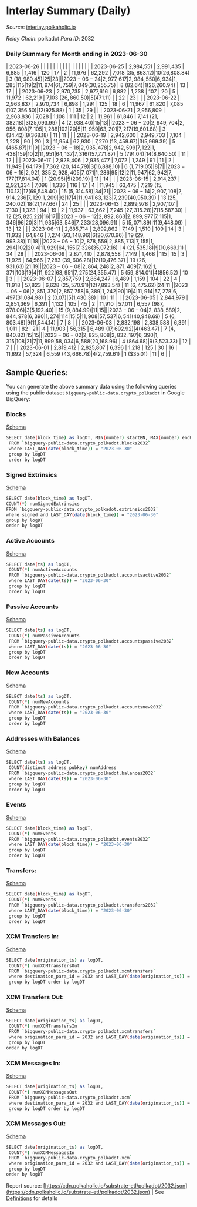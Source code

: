 # Interlay Summary (Daily)

_Source_: [interlay.polkaholic.io](https://interlay.polkaholic.io)

*Relay Chain*: polkadot
*Para ID*: 2032



### Daily Summary for Month ending in 2023-06-30


| 2023-06-26 |  |  |  |  |  |  |  |  |  |   |   |   |  |  |  |
| 2023-06-25 | 2,984,551 | 2,991,435 | 6,885 | 1,416 | 120 | 17 | 2 | 11,976 | 62,292 | 7,018 ($35,863.12) | 10 ($26,808.84) | 3 ($18,980.45) | 25 | 23 |  |
| 2023-06-24 | 2,977,617 | 2,984,550 | 6,934 | 1,285 | 115 | 19 | 2 | 11,974 | 61,759 | 7,049 ($30,255.75) | 8 ($82.64) | 1 ($26,260.94) | 13 | 17 |  |
| 2023-06-23 | 2,970,735 | 2,977,616 | 6,882 | 1,238 | 107 | 20 | 5 | 11,972 | 62,219 | 7,103 ($26,860.50) | 5 ($471.11) |   | 22 | 23 |  |
| 2023-06-22 | 2,963,837 | 2,970,734 | 6,898 | 1,291 | 125 | 18 | 6 | 11,967 | 61,820 | 7,085 ($107,356.50) | 12 ($925.88) | 1  | 35 | 29 |  |
| 2023-06-21 | 2,956,809 | 2,963,836 | 7,028 | 1,108 | 111 | 12 | 2 | 11,961 | 61,846 | 7,141 ($21,382.18) | 3 ($25,093.99) | 4 ($2,938.40) | 15 | 13 |  |
| 2023-06-20 | 2,949,704 | 2,956,808 | 7,105 | 1,288 | 102 | 20 | 5 | 11,959 | 63,201 | 7,217 ($19,601.68) | 3 ($34.42) | 8 ($368.18) | 11 | 11 |  |
| 2023-06-19 | 2,942,600 | 2,949,703 | 7,104 | 1,228 | 90 | 20 | 3 | 11,954 | 62,930 | 7,270 ($13,459.67) | 3 ($5,969.39) | 5 ($465.87) | 11 | 9 |  |
| 2023-06-18 | 2,935,478 | 2,942,599 | 7,122 | 1,438 | 159 | 10 | 2 | 11,951 | 64,137 | 7,316 ($157,771.87) | 5 ($791.04) | 14 ($8,640.50) | 11 | 12 |  |
| 2023-06-17 | 2,928,406 | 2,935,477 | 7,072 | 1,249 | 91 | 11 | 2 | 11,949 | 64,179 | 7,362 ($20,144.79) | 3 ($16,888.10) | 6 ($1,719.05) | 8 | 7 |  |
| 2023-06-16 | 2,921,335 | 2,928,405 | 7,071 | 1,286 | 95 | 12 | 2 | 11,947 | 62,942 | 7,177 ($17,814.04) | 1 ($20.95) | 5 ($209.19) | 11 | 14 |  |
| 2023-06-15 | 2,914,237 | 2,921,334 | 7,098 | 1,336 | 116 | 17 | 4 | 11,945 | 63,475 | 7,219 ($15,110.13) | 17 ($69,548.40) | 15 ($5,314.58) | 34 | 21 |  |
| 2023-06-14 | 2,907,108 | 2,914,236 | 7,129 | 1,209 | 92 | 17 | 4 | 11,941 | 63,123 | 7,239 ($40,950.39) | 13 ($25,240.02) | 18 ($21,177.66) | 24 | 25 |  |
| 2023-06-13 | 2,899,978 | 2,907,107 | 7,130 | 1,323 | 94 | 19 | 2 | 11,937 | 63,662 | 7,245 ($27,315.28) | 7 ($15,587.30) | 12 ($25,825.22) | 16 | 17 |  |
| 2023-06-12 | 2,892,863 | 2,899,977 | 7,115 | 1,346 | 96 | 20 | 3 | 11,935 | 63,546 | 7,233 ($28,096.91) | 5 ($5,071.89) | 11 ($9,448.09) | 13 | 12 |  |
| 2023-06-11 | 2,885,714 | 2,892,862 | 7,149 | 1,510 | 109 | 14 | 3 | 11,932 | 64,846 | 7,274 ($93,148.96) | 6 ($20,670.96) | 19 ($29,993.38) | 11 | 18 |  |
| 2023-06-10 | 2,878,559 | 2,885,713 | 7,155 | 1,294 | 102 | 20 | 4 | 11,929 | 64,155 | 7,326 ($35,072.16) | 4 ($21,535.18) | 9 ($10,669.11) | 34 | 28 |  |
| 2023-06-09 | 2,871,410 | 2,878,558 | 7,149 | 1,468 | 115 | 15 | 3 | 11,925 | 64,566 | 7,283 ($39,606.28) | 12 ($10,476.37) | 19 ($26,931.63) | 21 | 19 |  |
| 2023-06-08 | 2,864,248 | 2,871,409 | 7,162 | 1,371 | 103 | 19 | 4 | 11,922 | 63,951 | 7,275 ($24,355.47) | 5 ($59,814.01) | 4 ($856.52) | 10 | 3 |  |
| 2023-06-07 | 2,857,759 | 2,864,247 | 6,489 | 1,159 | 104 | 22 | 4 | 11,918 | 57,823 | 6,628 ($25,570.91) | 12 ($7,893.54) | 11 ($6,475.62) | 24 | 11 |  |
| 2023-06-06 | 2,851,370 | 2,857,758 | 6,389 | 1,242 | 90 | 19 | 4 | 11,914 | 57,278 | 6,497 ($31,084.98) | 2 ($0.07) | 5 ($1,430.38) | 10 | 11 |  |
| 2023-06-05 | 2,844,979 | 2,851,369 | 6,391 | 1,132 | 105 | 45 | 2 | 11,910 | 57,011 | 6,557 ($987,978.06) | 3 ($5,192.40) | 15 ($9,884.99) | 11 | 15 |  |
| 2023-06-04 | 2,838,589 | 2,844,978 | 6,390 | 1,274 | 114 | 15 | 5 | 11,908 | 57,537 | 6,541 ($40,948.69) | 5 ($6,803.48) | 9 ($11,544.14) | 7 | 8 |  |
| 2023-06-03 | 2,832,198 | 2,838,588 | 6,391 | 1,011 | 82 | 21 | 4 | 11,903 | 56,315 | 6,489 ($17,692.92) | 4 ($463.47) | 7 ($4,840.82) | 15 | 15 |  |
| 2023-06-02 | 2,825,808 | 2,832,197 | 6,390 | 1,315 | 108 | 21 | 7 | 11,899 | 58,034 | 6,588 ($20,168.96) | 4 ($864.68) | 9 ($3,523.33) | 12 | 7 |  |
| 2023-06-01 | 2,819,412 | 2,825,807 | 6,396 | 1,218 | 125 | 30 | 16 | 11,892 | 57,324 | 6,559 ($43,666.78) | 4 ($2,759.61) | 1 ($35.01) | 11 | 6 |  |

## Sample Queries:
You can generate the above summary data using the following queries using the public dataset `bigquery-public-data.crypto_polkadot` in Google BigQuery:


### Blocks 

[Schema](https://github.com/colorfulnotion/substrate-etl/blob/main/schema/blocks.json)

```bash
SELECT date(block_time) as logDT, MIN(number) startBN, MAX(number) endBN, COUNT(*) numBlocks 
 FROM `bigquery-public-data.crypto_polkadot.blocks2032`  
 where LAST_DAY(date(block_time)) = "2023-06-30" 
 group by logDT 
 order by logDT
```

### Signed Extrinsics 

[Schema](https://github.com/colorfulnotion/substrate-etl/blob/main/schema/extrinsics.json)

```bash
SELECT date(block_time) as logDT, 
COUNT(*) numSignedExtrinsics 
FROM `bigquery-public-data.crypto_polkadot.extrinsics2032`  
where signed and LAST_DAY(date(block_time)) = "2023-06-30" 
group by logDT 
order by logDT
```

### Active Accounts 

[Schema](https://github.com/colorfulnotion/substrate-etl/blob/main/schema/accountsactive.json)

```bash
SELECT date(ts) as logDT, 
 COUNT(*) numActiveAccounts 
 FROM `bigquery-public-data.crypto_polkadot.accountsactive2032` 
 where LAST_DAY(date(ts)) = "2023-06-30" 
 group by logDT 
 order by logDT
```

### Passive Accounts 

[Schema](https://github.com/colorfulnotion/substrate-etl/blob/main/schema/accountspassive.json)

```bash
SELECT date(ts) as logDT, 
 COUNT(*) numPassiveAccounts 
 FROM `bigquery-public-data.crypto_polkadot.accountspassive2032` 
 where LAST_DAY(date(ts)) = "2023-06-30" 
 group by logDT 
 order by logDT
```

### New Accounts 

[Schema](https://github.com/colorfulnotion/substrate-etl/blob/main/schema/accountsnew.json)

```bash
SELECT date(ts) as logDT, 
 COUNT(*) numNewAccounts 
 FROM `bigquery-public-data.crypto_polkadot.accountsnew2032` 
 where LAST_DAY(date(ts)) = "2023-06-30" 
 group by logDT
 order by logDT
```

### Addresses with Balances 

[Schema](https://github.com/colorfulnotion/substrate-etl/blob/main/schema/balances.json)

```bash
SELECT date(ts) as logDT,
 COUNT(distinct address_pubkey) numAddress 
 FROM `bigquery-public-data.crypto_polkadot.balances2032` 
 where LAST_DAY(date(ts)) = "2023-06-30" 
 group by logDT 
 order by logDT
```

### Events 

[Schema](https://github.com/colorfulnotion/substrate-etl/blob/main/schema/events.json)

```bash
SELECT date(block_time) as logDT, 
 COUNT(*) numEvents 
 FROM `bigquery-public-data.crypto_polkadot.events2032` 
 where LAST_DAY(date(block_time)) = "2023-06-30" 
 group by logDT 
 order by logDT
```

### Transfers:

[Schema](https://github.com/colorfulnotion/substrate-etl/blob/main/schema/transfers.json)

```bash
SELECT date(block_time) as logDT, 
 COUNT(*) numEvents 
 FROM `bigquery-public-data.crypto_polkadot.transfers2032` 
 where LAST_DAY(date(block_time)) = "2023-06-30" 
 group by logDT 
 order by logDT
```

### XCM Transfers In: 

[Schema](https://github.com/colorfulnotion/substrate-etl/blob/main/schema/xcmtransfers.json)

```bash
SELECT date(origination_ts) as logDT, 
 COUNT(*) numXCMTransfersOut 
 FROM `bigquery-public-data.crypto_polkadot.xcmtransfers` 
 where destination_para_id = 2032 and LAST_DAY(date(origination_ts)) = "2023-06-30" 
 group by logDT order by logDT
```

### XCM Transfers Out: 

[Schema](https://github.com/colorfulnotion/substrate-etl/blob/main/schema/xcmtransfers.json)

```bash
SELECT date(origination_ts) as logDT, 
 COUNT(*) numXCMTransfersIn 
 FROM `bigquery-public-data.crypto_polkadot.xcmtransfers` 
 where origination_para_id = 2032 and LAST_DAY(date(origination_ts)) = "2023-06-30" 
 group by logDT 
order by logDT
```

### XCM Messages In: 

[Schema](https://github.com/colorfulnotion/substrate-etl/blob/main/schema/xcm.json)

```bash
SELECT date(origination_ts) as logDT, 
 COUNT(*) numXCMMessagesOut 
 FROM `bigquery-public-data.crypto_polkadot.xcm` 
 where destination_para_id = 2032 and LAST_DAY(date(origination_ts)) = "2023-06-30" 
 group by logDT order by logDT
```

### XCM Messages Out: 

[Schema](https://github.com/colorfulnotion/substrate-etl/blob/main/schema/xcm.json)

```bash
SELECT date(origination_ts) as logDT, 
 COUNT(*) numXCMMessagesIn 
 FROM `bigquery-public-data.crypto_polkadot.xcm` 
 where origination_para_id = 2032 and LAST_DAY(date(origination_ts)) = "2023-06-30" 
 group by logDT 
order by logDT
```


Report source: [https://cdn.polkaholic.io/substrate-etl/polkadot/2032.json](https://cdn.polkaholic.io/substrate-etl/polkadot/2032.json) | See [Definitions](/DEFINITIONS.md) for details
